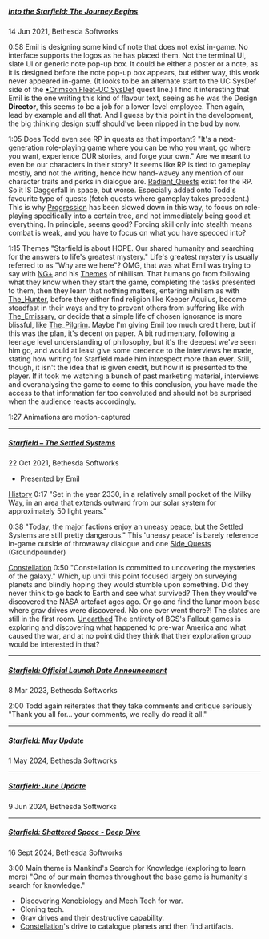 ##### [Into the Starfield: The Journey Begins](https://www.youtube.com/watch?v=Wun9up_M87E)
14 Jun 2021, Bethesda Softworks

0:58 Emil is designing some kind of note that does not exist in-game. No interface supports the logos as he has placed them. Not the terminal UI, slate UI or generic note pop-up box. It could be either a poster or a note, as it is designed before the note pop-up box appears, but either way, this work never appeared in-game. (It looks to be an alternate start to the UC SysDef side of the [•Crimson Fleet-UC SysDef](•Crimson%20Fleet-UC%20SysDef.md) quest line.)
	I find it interesting that Emil is the one writing this kind of flavour text, seeing as he was the Design **Director**, this seems to be a job for a lower-level employee. Then again, lead by example and all that. And I guess by this point in the development, the big thinking design stuff should've been nipped in the bud by now.

1:05 Does Todd even see RP in quests as that important?
"It's a next-generation role-playing game where you can be who you want, go where you want, experience OUR stories, and forge your own."
	Are we meant to even be our characters in their story? It seems like RP is tied to gameplay mostly, and not the writing, hence how hand-wavey any mention of our character traits and perks in dialogue are.
		 [Radiant_Quests](Radiant_Quests.md) exist for the RP. So it IS Daggerfall in space, but worse.
			Especially added onto Todd's favourite type of quests (fetch quests where gameplay takes precedent.) This is why [Progression](Progression.md) has been slowed down in this way, to focus on role-playing specifically into a certain tree, and not immediately being good at everything. In principle, seems good? Forcing skill only into stealth means combat is weak, and you have to focus on what you have specced into?

1:15 Themes
"Starfield is about HOPE. Our shared humanity and searching for the answers to life's greatest mystery."
	Life's greatest mystery is usually referred to as "Why are we here"? 
		OMG, that was what Emil was trying to say with [NG+](NG+.md) and his [Themes](Themes.md) of nihilism. That humans go from following what they know when they start the game, completing the tasks presented to them, then they learn that nothing matters, entering nihilism as with [The_Hunter](The_Hunter.md), before they either find religion like Keeper Aquilus, become steadfast in their ways and try to prevent others from suffering like with [The_Emissary](The_Emissary.md), or decide that a simple life of chosen ignorance is more blissful, like [The_Pilgrim](The_Pilgrim.md).
			Maybe I'm giving Emil too much credit here, but if this was the plan, it's decent on paper. A bit rudimentary, following a teenage level understanding of philosophy, but it's the deepest we've seen him go, and would at least give some credence to the interviews he made, stating how writing for Starfield made him introspect more than ever.
				Still, though, it isn't the idea that is given credit, but how it is presented to the player. If it took me watching a bunch of past marketing material, interviews and overanalysing the game to come to this conclusion, you have made the access to that information far too convoluted and should not be surprised when the audience reacts accordingly.

1:27 Animations are motion-captured

---
##### [Starfield – The Settled Systems](https://www.youtube.com/watch?v=zjh5DJCEpxY)
22 Oct 2021, Bethesda Softworks

- Presented by Emil

[History](History.md)
0:17 "Set in the year 2330, in a relatively small pocket of the Milky Way, in an area that extends outward from our solar system for approximately 50 light years."

0:38 "Today, the major factions enjoy an uneasy peace, but the Settled Systems are still pretty dangerous."
	This 'uneasy peace' is barely reference in-game outside of throwaway dialogue and one [Side_Quests](Side_Quests.md) (Groundpounder)

[Constellation](Constellation.md)
0:50 "Constellation is committed to uncovering the mysteries of the galaxy."
	Which, up until this point focused largely on surveying planets and blindly hoping they would stumble upon something.
		Did they never think to go back to Earth and see what survived? Then they would've discovered the NASA artefact ages ago. Or go and find the lunar moon base where grav drives were discovered. No one ever went there?! The slates are still in the first room. [Unearthed](Unearthed.md)
			The entirety of BGS's Fallout games is exploring and discovering what happened to pre-war America and what caused the war, and at no point did they think that their exploration group would be interested in that?
		

---
##### [Starfield: Official Launch Date Announcement](https://www.youtube.com/watch?v=raWbElTCea8)
8 Mar 2023, Bethesda Softworks

2:00 Todd again reiterates that they take comments and critique seriously
"Thank you all for... your comments, we really do read it all."

--- 
##### [Starfield: May Update](https://www.youtube.com/watch?v=3ObHRMHtTMY)
1 May 2024, Bethesda Softworks


---
##### [Starfield: June Update](https://www.youtube.com/watch?v=UiN5PDu400s)
9 Jun 2024, Bethesda Softworks


---
##### [Starfield: Shattered Space - Deep Dive](https://www.youtube.com/watch?v=Br8_YASkfb8&t=216s)
16 Sept 2024, Bethesda Softworks

3:00 Main theme is Mankind's Search for Knowledge (exploring to learn more)
"One of our main themes throughout the base game is humanity's search for knowledge."
- Discovering Xenobiology and Mech Tech for war.
- Cloning tech.
- Grav drives and their destructive capability.
- [Constellation](Constellation.md)'s drive to catalogue planets and then find artifacts.
